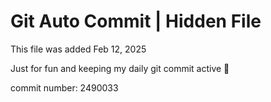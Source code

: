 # Git Auto Commit | Hidden File

This file was added Feb 12, 2025

Just for fun and keeping my daily git commit active 🤪

commit number: 2490033
